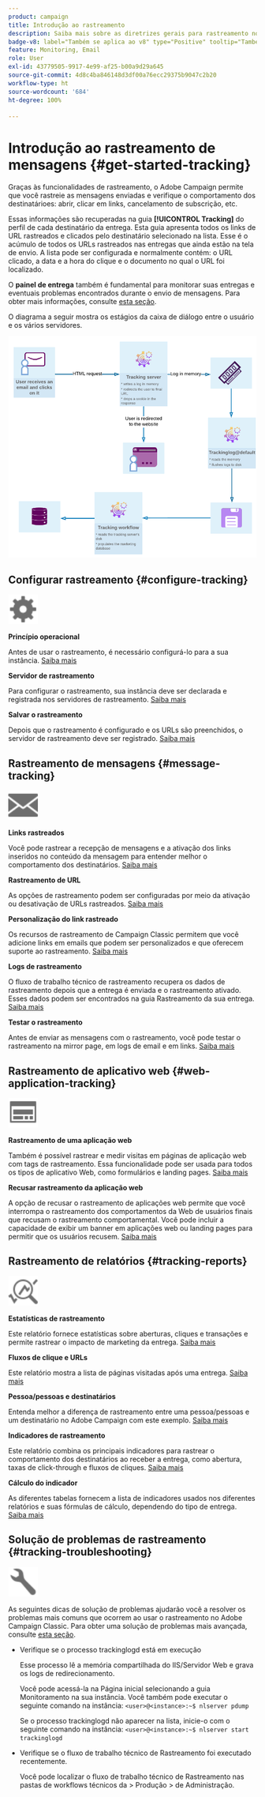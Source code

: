 ```yaml
---
product: campaign
title: Introdução ao rastreamento
description: Saiba mais sobre as diretrizes gerais para rastreamento no Adobe Campaign
badge-v8: label="Também se aplica ao v8" type="Positive" tooltip="Também se aplica ao Campaign v8"
feature: Monitoring, Email
role: User
exl-id: 43779505-9917-4e99-af25-b00a9d29a645
source-git-commit: 4d8c4ba846148d3df00a76ecc29375b9047c2b20
workflow-type: ht
source-wordcount: '684'
ht-degree: 100%

---
```


# Introdução ao rastreamento de mensagens {#get-started-tracking}



Graças às funcionalidades de rastreamento, o Adobe Campaign permite que você rastreie as mensagens enviadas e verifique o comportamento dos destinatárioes: abrir, clicar em links, cancelamento de subscrição, etc.

Essas informações são recuperadas na guia **[!UICONTROL Tracking]** do perfil de cada destinatário da entrega. Esta guia apresenta todos os links de URL rastreados e clicados pelo destinatário selecionado na lista. Esse é o acúmulo de todos os URLs rastreados nas entregas que ainda estão na tela de envio. A lista pode ser configurada e normalmente contém: o URL clicado, a data e a hora do clique e o documento no qual o URL foi localizado.

O **painel de entrega** também é fundamental para monitorar suas entregas e eventuais problemas encontrados durante o envio de mensagens. Para obter mais informações, consulte [esta seção](delivery-dashboard.md).

O diagrama a seguir mostra os estágios da caixa de diálogo entre o usuário e os vários servidores.

![](assets/tracking-diagram.png)

## Configurar rastreamento {#configure-tracking}

<img src="assets/do-not-localize/icon-configure.svg" width="60px">

**Princípio operacional**

Antes de usar o rastreamento, é necessário configurá-lo para a sua instância. [Saiba mais](../../installation/using/deploying-an-instance.md#operating-principle)

**Servidor de rastreamento**

Para configurar o rastreamento, sua instância deve ser declarada e registrada nos servidores de rastreamento. [Saiba mais](../../installation/using/deploying-an-instance.md#tracking-server)

**Salvar o rastreamento**

Depois que o rastreamento é configurado e os URLs são preenchidos, o servidor de rastreamento deve ser registrado. [Saiba mais](../../installation/using/deploying-an-instance.md#saving-tracking)

## Rastreamento de mensagens {#message-tracking}

<img src="assets/do-not-localize/icon-message-tracking.svg" width="60px">

**Links rastreados**

Você pode rastrear a recepção de mensagens e a ativação dos links inseridos no conteúdo da mensagem para entender melhor o comportamento dos destinatários. [Saiba mais](how-to-configure-tracked-links.md)

**Rastreamento de URL**

As opções de rastreamento podem ser configuradas por meio da ativação ou desativação de URLs rastreados. [Saiba mais](personalizing-url-tracking.md)

**Personalização do link rastreado**

Os recursos de rastreamento de Campaign Classic permitem que você adicione links em emails que podem ser personalizados e que oferecem suporte ao rastreamento. [Saiba mais](tracking-personalized-links.md)

**Logs de rastreamento**

O fluxo de trabalho técnico de rastreamento recupera os dados de rastreamento depois que a entrega é enviada e o rastreamento ativado. Esses dados podem ser encontrados na guia Rastreamento da sua entrega. [Saiba mais](accessing-the-tracking-logs.md)

**Testar o rastreamento**

Antes de enviar as mensagens com o rastreamento, você pode testar o rastreamento na mirror page, em logs de email e em links. [Saiba mais](testing-tracking.md)

## Rastreamento de aplicativo web {#web-application-tracking}

<img src="assets/do-not-localize/icon-web-app.svg" width="60px">

**Rastreamento de uma aplicação web**

Também é possível rastrear e medir visitas em páginas de aplicação web com tags de rastreamento. Essa funcionalidade pode ser usada para todos os tipos de aplicativo Web, como formulários e landing pages. [Saiba mais](../../web/using/tracking-a-web-application.md)

**Recusar rastreamento da aplicação web**

A opção de recusar o rastreamento de aplicações web permite que você interrompa o rastreamento dos comportamentos da Web de usuários finais que recusam o rastreamento comportamental. Você pode incluir a capacidade de exibir um banner em aplicações web ou landing pages para permitir que os usuários recusem. [Saiba mais](../../web/using/web-application-tracking-opt-out.md)

## Rastreamento de relatórios {#tracking-reports}

<img src="assets/do-not-localize/icon_monitor.svg" width="60px">

**Estatísticas de rastreamento**

Este relatório fornece estatísticas sobre aberturas, cliques e transações e permite rastrear o impacto de marketing da entrega. [Saiba mais](../../reporting/using/delivery-reports.md#tracking-statistics)

**Fluxos de clique e URLs**

Este relatório mostra a lista de páginas visitadas após uma entrega. [Saiba mais](../../reporting/using/delivery-reports.md#urls-and-click-streams)

**Pessoa/pessoas e destinatários**

Entenda melhor a diferença de rastreamento entre uma pessoa/pessoas e um destinatário no Adobe Campaign com este exemplo. [Saiba mais](../../reporting/using/person-people-recipients.md)

**Indicadores de rastreamento**

Este relatório combina os principais indicadores para rastrear o comportamento dos destinatários ao receber a entrega, como abertura, taxas de click-through e fluxos de cliques. [Saiba mais](../../reporting/using/delivery-reports.md#tracking-indicators)

**Cálculo do indicador**

As diferentes tabelas fornecem a lista de indicadores usados nos diferentes relatórios e suas fórmulas de cálculo, dependendo do tipo de entrega. [Saiba mais](../../reporting/using/indicator-calculation.md)

## Solução de problemas de rastreamento {#tracking-troubleshooting}

<img src="assets/do-not-localize/icon-troubleshooting.svg" width="60px">

As seguintes dicas de solução de problemas ajudarão você a resolver os problemas mais comuns que ocorrem ao usar o rastreamento no Adobe Campaign Classic. Para obter uma solução de problemas mais avançada, consulte [esta seção](tracking-troubleshooting.md).

* Verifique se o processo trackinglogd está em execução

  Esse processo lê a memória compartilhada do IIS/Servidor Web e grava os logs de redirecionamento.

  Você pode acessá-la na Página inicial selecionando a guia Monitoramento na sua instância. Você também pode executar o seguinte comando na instância: `<user>@<instance>:~$ nlserver pdump`

  Se o processo trackinglogd não aparecer na lista, inicie-o com o seguinte comando na instância: `<user>@<instance>:~$ nlserver start trackinglogd`

* Verifique se o fluxo de trabalho técnico de Rastreamento foi executado recentemente.

  Você pode localizar o fluxo de trabalho técnico de Rastreamento nas pastas de workflows técnicos da > Produção > de Administração.
